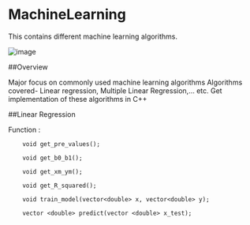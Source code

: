 # MachineLearning
This contains different machine learning algorithms. 

![image](https://user-images.githubusercontent.com/56816847/142725669-7f3446a6-2d30-4496-832c-6e8d21f5d661.png)

##Overview

Major focus on commonly used machine learning algorithms
Algorithms covered- Linear regression, Multiple Linear Regression,... etc.
Get implementation of these algorithms in C++

##Linear Regression

Function :

        void get_pre_values();

        void get_b0_b1();

        void get_xm_ym();

        void get_R_squared();

        void train_model(vector<double> x, vector<double> y);

        vector <double> predict(vector <double> x_test);
 
